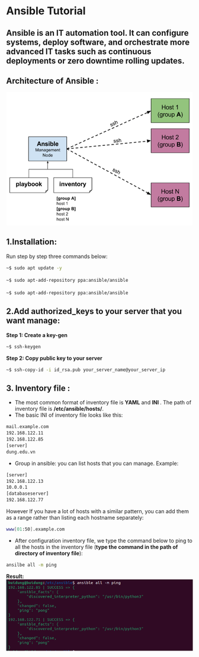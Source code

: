 # Ansible Tutorial
## <b> Ansible </b> is an IT automation tool. It can configure systems, deploy software, and orchestrate more advanced IT tasks such as continuous deployments or zero downtime rolling updates.
## <b>Architecture of Ansible :</b>
![Alt text](image.png)
## <b>1.Installation</b>:
Run step by step three commands below:
<!-- Code Blocks -->
``` BASH
~$ sudo apt update -y

~$ sudo apt-add-repository ppa:ansible/ansible

~$ sudo apt-add-repository ppa:ansible/ansible

```
## <b>2.Add authorized_keys to your server that you want manage</b>:
<b>Step 1: Create a key-gen </b>
<!-- Code Blocks -->
``` BASH
~$ ssh-keygen
```
<b>Step 2: Copy public key to your server</b>
<!-- Code Blocks -->
``` BASH
~$ ssh-copy-id -i id_rsa.pub your_server_name@your_server_ip
```
## <b>3. Inventory file </b>:
- The most common format of inventory file is <b>YAML</b> and <b> INI </b>. The path of inventory file is <b>/etc/ansible/hosts/</b>.
- The basic INI of inventory file looks like this: 
<!-- Code Blocks -->
``` BASH
mail.example.com
192.168.122.11
192.168.122.85
[server]
dung.edu.vn
```
- Group in ansible: you can list hosts that you can manage. Example:
<!-- Code Blocks -->
```BASH
[server]
192.168.122.13
10.0.0.1
[databaseserver]
192.168.122.77
```
However If you have a lot of hosts with a similar pattern, you can add them as a range rather than listing each hostname separately: 

<!-- Code Blocks -->
```BASH
www[01:50].example.com
```
- After configuration inventory file, we type the command below to ping to all the hosts in the inventory file (<b>type the command in the path of directory of inventory file</b>):
<!-- Code Blocks -->
```BASH
ansilbe all -m ping 
```
**Result:**
![Alt text](image-1.png)